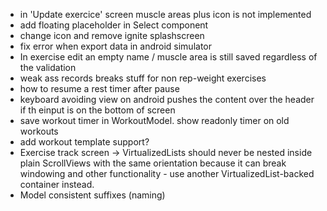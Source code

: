 - in 'Update exercice' screen muscle areas plus icon is not implemented
- add floating placeholder in Select component
- change icon and remove ignite splashscreen
- fix error when export data in android simulator
- In exercise edit an empty name / muscle area is still saved regardless of the validation
- weak ass records breaks stuff for non rep-weight exercises
- how to resume a rest timer after pause
- keyboard avoiding view on android pushes the content over the header if th einput is on the bottom of screen
- save workout timer in WorkoutModel. show readonly timer on old workouts
- add workout template support?
- Exercise track screen -> VirtualizedLists should never be nested inside plain ScrollViews with the same orientation because it can break windowing and other functionality - use another VirtualizedList-backed container instead.
- Model consistent suffixes (naming)

